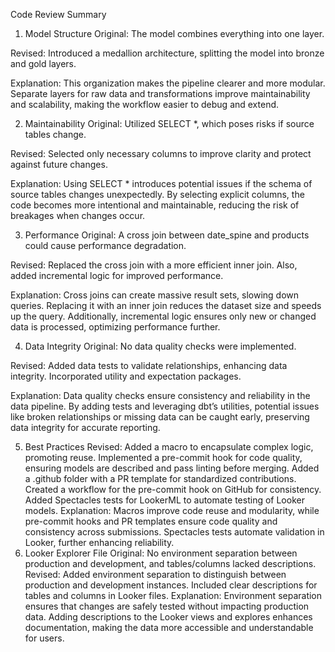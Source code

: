 Code Review Summary
1. Model Structure
Original: The model combines everything into one layer.

Revised: Introduced a medallion architecture, splitting the model into bronze and gold layers.

Explanation: This organization makes the pipeline clearer and more modular. Separate layers for raw data and transformations improve maintainability and scalability, making the workflow easier to debug and extend.

2. Maintainability
Original: Utilized SELECT *, which poses risks if source tables change.

Revised: Selected only necessary columns to improve clarity and protect against future changes.

Explanation: Using SELECT * introduces potential issues if the schema of source tables changes unexpectedly. By selecting explicit columns, the code becomes more intentional and maintainable, reducing the risk of breakages when changes occur.

3. Performance
Original: A cross join between date_spine and products could cause performance degradation.

Revised: Replaced the cross join with a more efficient inner join. Also, added incremental logic for improved performance.

Explanation: Cross joins can create massive result sets, slowing down queries. Replacing it with an inner join reduces the dataset size and speeds up the query. Additionally, incremental logic ensures only new or changed data is processed, optimizing performance further.

4. Data Integrity
Original: No data quality checks were implemented.

Revised: Added data tests to validate relationships, enhancing data integrity. Incorporated utility and expectation packages.

Explanation: Data quality checks ensure consistency and reliability in the data pipeline. By adding tests and leveraging dbt’s utilities, potential issues like broken relationships or missing data can be caught early, preserving data integrity for accurate reporting.

5. Best Practices
Revised:
Added a macro to encapsulate complex logic, promoting reuse.
Implemented a pre-commit hook for code quality, ensuring models are described and pass linting before merging.
Added a .github folder with a PR template for standardized contributions.
Created a workflow for the pre-commit hook on GitHub for consistency.
Added Spectacles tests for LookerML to automate testing of Looker models.
Explanation: Macros improve code reuse and modularity, while pre-commit hooks and PR templates ensure code quality and consistency across submissions. Spectacles tests automate validation in Looker, further enhancing reliability.
6. Looker Explorer File
Original: No environment separation between production and development, and tables/columns lacked descriptions.
Revised:
Added environment separation to distinguish between production and development instances.
Included clear descriptions for tables and columns in Looker files.
Explanation: Environment separation ensures that changes are safely tested without impacting production data. Adding descriptions to the Looker views and explores enhances documentation, making the data more accessible and understandable for users.





